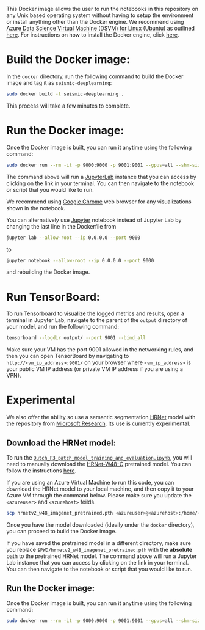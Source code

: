This Docker image allows the user to run the notebooks in this repository on any Unix based operating system without having to setup the environment or install anything other than the Docker engine. We recommend using [Azure Data Science Virtual Machine (DSVM) for Linux (Ubuntu)](https://docs.microsoft.com/en-us/azure/machine-learning/data-science-virtual-machine/dsvm-ubuntu-intro) as outlined [here](../README.md#compute-environment). For instructions on how to install the Docker engine, click [here](https://www.docker.com/get-started). 

# Build the Docker image:

In the `docker` directory, run the following command to build the Docker image and tag it as `seismic-deeplearning`: 

```bash
sudo docker build -t seismic-deeplearning . 
```
This process will take a few minutes to complete. 

# Run the Docker image:
Once the Docker image is built, you can run it anytime using the following command:
```bash
sudo docker run --rm -it -p 9000:9000 -p 9001:9001 --gpus=all --shm-size 11G seismic-deeplearning
```
The command above will run a [JupyterLab](https://jupyterlab.readthedocs.io/en/stable/) instance that you can access by clicking on the link in your terminal. You can then navigate to the notebook or script that you would like to run.

We recommend using [Google Chrome](https://www.google.com/chrome/) web browser for any visualizations shown in the notebook.

You can alternatively use [Jupyter](https://jupyter.org/) notebook instead of Jupyter Lab by changing the last line in the Dockerfile from
```bash
jupyter lab --allow-root --ip 0.0.0.0 --port 9000
```  
to
```bash
jupyter notebook --allow-root --ip 0.0.0.0 --port 9000
```
and rebuilding the Docker image.

# Run TensorBoard:
To run Tensorboard to visualize the logged metrics and results, open a terminal in Jupyter Lab, navigate to the parent of the `output` directory of your model, and run the following command: 
```bash 
tensorboard --logdir output/ --port 9001 --bind_all
```
Make sure your VM has the port 9001 allowed in the networking rules, and then you can open TensorBoard by navigating to `http://<vm_ip_address>:9001/` on your browser where `<vm_ip_address>` is your public VM IP address (or private VM IP address if you are using a VPN).

# Experimental

We also offer the ability so use a semantic segmentation [HRNet](https://github.com/HRNet/HRNet-Semantic-Segmentation) model with the repository from 
[Microsoft Research](https://www.microsoft.com/en-us/research/). Its use is currently experimental. 

## Download the HRNet model: 

To run the [`Dutch_F3_patch_model_training_and_evaluation.ipynb`](https://github.com/microsoft/seismic-deeplearning/blob/master/examples/interpretation/notebooks/Dutch_F3_patch_model_training_and_evaluation.ipynb), you will need to manually download the [HRNet-W48-C](https://1drv.ms/u/s!Aus8VCZ_C_33dKvqI6pBZlifgJk) pretrained model. You can follow the instructions [here](../README.md#pretrained-models). 

If you are using an Azure Virtual Machine to run this code, you can download the HRNet model to your local machine, and then copy it to your Azure VM through the command below. Please make sure you update the `<azureuser>` and `<azurehost>` feilds.
```bash
scp hrnetv2_w48_imagenet_pretrained.pth <azureuser>@<azurehost>:/home/<azureuser>/seismic-deeplearning/docker/hrnetv2_w48_imagenet_pretrained.pth
```
Once you have the model downloaded (ideally under the `docker` directory), you can proceed to build the Docker image. 

If you have saved the pretrained model in a different directory, make sure you replace `$PWD/hrnetv2_w48_imagenet_pretrained.pth` with the **absolute** path to the pretrained HRNet model. 
The command above will run a Jupyter Lab instance that you can access by clicking on the link in your terminal. You can then navigate to the notebook or script that you would like to run.

## Run the Docker image:
Once the Docker image is built, you can run it anytime using the following command:
```bash
sudo docker run --rm -it -p 9000:9000 -p 9001:9001 --gpus=all --shm-size 11G --mount type=bind,source=$PWD/hrnetv2_w48_imagenet_pretrained.pth,target=/home/username/seismic-deeplearning/docker/hrnetv2_w48_imagenet_pretrained.pth seismic-deeplearning
```
